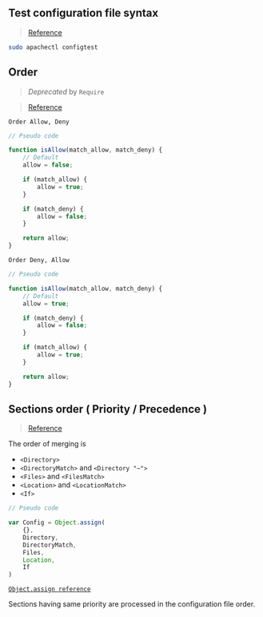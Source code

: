 ## Test configuration file syntax

> [Reference](https://httpd.apache.org/docs/2.4/programs/apachectl.html)

```bash
sudo apachectl configtest
```

## Order

> *Deprecated* by `Require`

> [Reference](https://httpd.apache.org/docs/2.4/mod/mod_access_compat.html)

`Order Allow, Deny`

```javascript
// Pseudo code

function isAllow(match_allow, match_deny) {
    // Default
    allow = false;

    if (match_allow) {
        allow = true;
    }

    if (match_deny) {
        allow = false;
    }

    return allow;
}
```

`Order Deny, Allow`

```javascript
// Pseudo code

function isAllow(match_allow, match_deny) {
    // Default
    allow = true;

    if (match_deny) {
        allow = false;
    }

    if (match_allow) {
        allow = true;
    }

    return allow;
}
```

## Sections order ( Priority / Precedence )

> [Reference](https://httpd.apache.org/docs/2.4/sections.html#merging)

The order of merging is

- `<Directory>`
- `<DirectoryMatch>` and `<Directory "~">`
- `<Files>` and `<FilesMatch>`
- `<Location>` and `<LocationMatch>`
- `<If>`

```js
// Pseudo code

var Config = Object.assign(
    {},
    Directory, 
    DirectoryMatch,
    Files,
    Location,
    If
)
```

[`Object.assign reference`](https://developer.mozilla.org/en-US/docs/Web/JavaScript/Reference/Global_Objects/Object/assign)

Sections having same priority are processed in the configuration file order.
